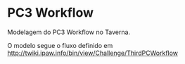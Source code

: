 # PC3 Workflow

Modelagem do PC3 Workflow no Taverna.

O modelo segue o fluxo definido em http://twiki.ipaw.info/bin/view/Challenge/ThirdPCWorkflow

